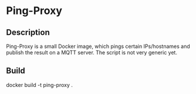 # Ping-Proxy
## Description
Ping-Proxy is a small Docker image, which pings certain IPs/hostnames and publish the result on a MQTT server. The script is not very generic yet.
## Build
docker build -t ping-proxy .
